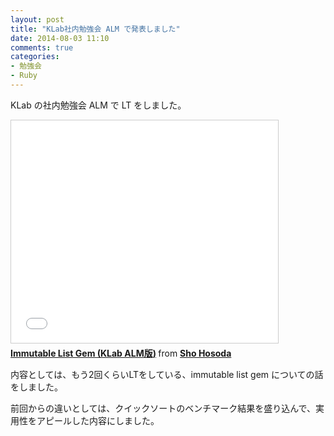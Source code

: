 ```yaml
---
layout: post
title: "KLab社内勉強会 ALM で発表しました"
date: 2014-08-03 11:10
comments: true
categories: 
- 勉強会
- Ruby
---
```


KLab の社内勉強会 ALM で LT をしました。

<iframe src="//www.slideshare.net/slideshow/embed_code/37458922" width="427" height="356" frameborder="0" marginwidth="0" marginheight="0" scrolling="no" style="border:1px solid #CCC; border-width:1px; margin-bottom:5px; max-width: 100%;" allowfullscreen> </iframe> <div style="margin-bottom:5px"> <strong> <a href="https://www.slideshare.net/shohosoda9/immutable-list-gem-klab-alm" title="Immutable List Gem (KLab ALM版)" target="_blank">Immutable List Gem (KLab ALM版)</a> </strong> from <strong><a href="http://www.slideshare.net/shohosoda9" target="_blank">Sho Hosoda</a></strong> </div>

内容としては、もう2回くらいLTをしている、immutable list gem についての話をしました。

前回からの違いとしては、クイックソートのベンチマーク結果を盛り込んで、実用性をアピールした内容にしました。
